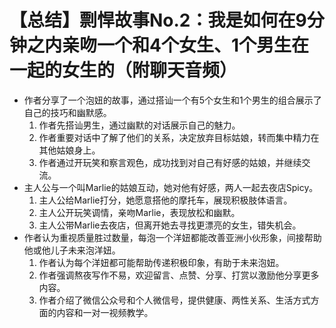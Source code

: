 # 【总结】剽悍故事No.2：我是如何在9分钟之内亲吻一个和4个女生、1个男生在一起的女生的（附聊天音频）

-   作者分享了一个泡妞的故事，通过搭讪一个有5个女生和1个男生的组合展示了自己的技巧和幽默感。
    1.  作者先搭讪男生，通过幽默的对话展示自己的魅力。
    2.  作者重要对话中了解了他们的关系，决定放弃目标姑娘，转而集中精力在其他姑娘身上。
    3.  作者通过开玩笑和察言观色，成功找到对自己有好感的姑娘，并继续交流。
-   主人公与一个叫Marlie的姑娘互动，她对他有好感，两人一起去夜店Spicy。
    1.  主人公给Marlie打分，她愿意搭他的摩托车，展现积极肢体语言。
    2.  主人公开玩笑调情，亲吻Marlie，表现放松和幽默。
    3.  主人公带Marlie去夜店，但离开她去寻找更漂亮的女生，错失机会。
-   作者认为重视质量胜过数量，每泡一个洋妞都能改善亚洲小伙形象，间接帮助他或他儿子未来泡洋妞。
    1.  作者认为每个洋妞都可能帮助传递积极印象，有助于未来泡妞。
    2.  作者强调熬夜写作不易，欢迎留言、点赞、分享、打赏以激励他分享更多内容。
    3.  作者介绍了微信公众号和个人微信号，提供健康、两性关系、生活方式方面的内容和一对一视频教学。